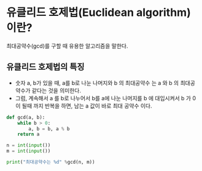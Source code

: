 # 유클리드 호제법(Euclidean algorithm)이란?
최대공약수(gcd)를 구할 때 유용한 알고리즘을 말한다.

## 유클리드 호제법의 특징
- 숫자 a, b가 있을 때, a를 b로 나눈 나머지와 b 의 최대공약수 는 a 와 b 의 최대공약수가 같다는 것을 의미한다.
- 그럼, 계속해서 a 를 b로 나누어서 b를 a에 나눈 나머지를 b 에 대입시켜서 b 가 0이 될때 까지 반복을 하면, 남는 a 값이 바로 최대 공약수 이다.

```python
def gcd(a, b):
    while b > 0:
        a, b = b, a % b
    return a

n = int(input())
m = int(input())

print("최대공약수는 %d" %gcd(n, m))
```
